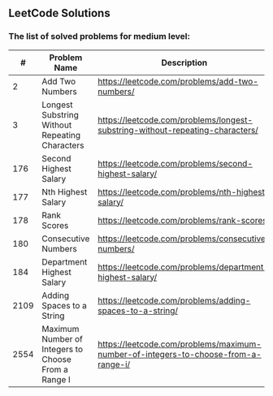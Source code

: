 ## LeetCode Solutions

### The list of solved problems for medium level:

| #    | Problem Name                                        | Description                                                                        | Solution File                                                                                                               | Tests File                                                                                                                          |
|------|-----------------------------------------------------|------------------------------------------------------------------------------------|-----------------------------------------------------------------------------------------------------------------------------|-------------------------------------------------------------------------------------------------------------------------------------|
| 2    | Add Two Numbers                                     | https://leetcode.com/problems/add-two-numbers/                                     | [AddTwoNumbers.java](src/main/java/com/sinuke/AddTwoNumbers.java)                                                           | [AddTwoNumbersTest.java](src/test/java/com/sinuke/AddTwoNumbersTest.java)                                                           |
| 3    | Longest Substring Without Repeating Characters      | https://leetcode.com/problems/longest-substring-without-repeating-characters/      | [LongestSubstringWithoutRepeatingCharacters.java](src/main/java/com/sinuke/LongestSubstringWithoutRepeatingCharacters.java) | [LongestSubstringWithoutRepeatingCharactersTest.java](src/test/java/com/sinuke/LongestSubstringWithoutRepeatingCharactersTest.java) |
| 176  | Second Highest Salary                               | https://leetcode.com/problems/second-highest-salary/                               | [Second Highest Salary.sql](sql/176.%20Second%20Highest%20Salary/Second%20Highest%20Salary.sql)                             | [test-data.json](sql/176.%20Second%20Highest%20Salary/test/test-data.json)                                                          |
| 177  | Nth Highest Salary                                  | https://leetcode.com/problems/nth-highest-salary/                                  | [Nth Highest Salary.sql](sql/177.%20Nth%20Highest%20Salary/Nth%20Highest%20Salary.sql)                                      | [test-data.json](sql/177.%20Nth%20Highest%20Salary/test/test-data.json)                                                             |
| 178  | Rank Scores                                         | https://leetcode.com/problems/rank-scores/                                         | [Rank Scores.sql](sql/178.%20Rank%20Scores/Rank%20Scores.sql)                                                               | [test-data.json](sql/178.%20Rank%20Scores/test/test-data.json)                                                                      |
| 180  | Consecutive Numbers                                 | https://leetcode.com/problems/consecutive-numbers/                                 | [Consecutive Numbers.sql](sql/180.%20Consecutive%20Numbers/Consecutive%20Numbers.sql)                                       | [test-data.json](sql/180.%20Consecutive%20Numbers/test/test-data.json)                                                              |
| 184  | Department Highest Salary                           | https://leetcode.com/problems/department-highest-salary/                           | [Department Highest Salary.sql](sql/184.%20Department%20Highest%20Salary/Department%20Highest%20Salary.sql)                 | [test-data.json](sql/184.%20Department%20Highest%20Salary/test/test-data.json)                                                      |
| 2109 | Adding Spaces to a String                           | https://leetcode.com/problems/adding-spaces-to-a-string/                           | [AddingSpacesToString.java](src/main/java/com/sinuke/AddingSpacesToString.java)                                             | [AddingSpacesToStringTest.java](src/test/java/com/sinuke/AddingSpacesToStringTest.java)                                             |
| 2554 | Maximum Number of Integers to Choose From a Range I | https://leetcode.com/problems/maximum-number-of-integers-to-choose-from-a-range-i/ | [MaximumNumberOfIntegersToChooseFromRangeI.java](src/main/java/com/sinuke/MaximumNumberOfIntegersToChooseFromRangeI.java)   | [MaximumNumberOfIntegersToChooseFromRangeITest.java](src/test/java/com/sinuke/MaximumNumberOfIntegersToChooseFromRangeITest.java)   |